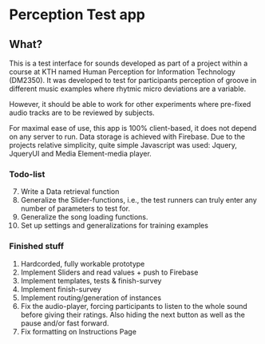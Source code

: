 # Perception Test app

## What?

This is a test interface for sounds developed as part of a project within a course at KTH named Human Perception for Information Technology (DM2350). It was developed to test for participants perception of groove in different music examples where rhytmic micro deviations are a variable.

However, it should be able to work for other experiments where pre-fixed audio tracks are to be reviewed by subjects.

For maximal ease of use, this app is 100% client-based, it does not depend on any server to run. Data storage is achieved with Firebase. Due to the projects relative simplicity, quite simple Javascript was used: Jquery, JqueryUI and Media Element-media player.

### Todo-list


7. Write a Data retrieval function
8. Generalize the Slider-functions, i.e., the test runners can truly enter any number of parameters to test for.
9. Generalize the song loading functions.
10. Set up settings and generalizations for training examples 

### Finished stuff

1. Hardcorded, fully workable prototype
1. Implement Sliders and read values + push to Firebase
2. Implement templates, tests & finish-survey
3. Implement finish-survey
4. Implement routing/generation of instances
5. Fix the audio-player, forcing participants to listen to the whole sound before giving their ratings. Also hiding the next button as well as the pause and/or fast forward.
6. Fix formatting on Instructions Page 
